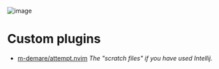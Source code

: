 ![image](https://github.com/Endermanbugzjfc/nvim-config/assets/53002741/bb0f391f-a213-403e-a1c8-8e25d8b2a1c0)
# Custom plugins
- [m-demare/attempt.nvim](https://github.com/m-demare/attempt.nvim) *The "scratch files" if you have used Intellij.*
